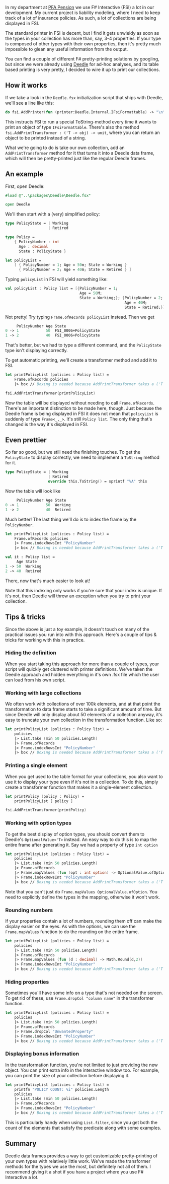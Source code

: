 
In my department at [PFA Pension](http://www.pfa.dk) we use F# Interactive (FSI) a lot in our development. My current project is liability modeling, where I need to keep track of a lot of insurance policies. As such, a lot of collections are being displayed in FSI.

The standard printer in FSI is decent, but I find it gets unwieldy as soon as the types in your collection has more than, say, 3-4 properties. If your type is composed of other types with their own properties, then it's pretty much impossible to glean any useful information from the output.

You can find a couple of different F# pretty-printing solutions by googling, but since we were already using [Deedle](http://bluemountaincapital.github.io/Deedle/) for ad-hoc analyses, and its table based printing is very pretty, I decided to wire it up to print our collections.

## How it works

If we take a look in the `Deedle.fsx` initialization script that ships with Deedle, we'll see a line like this:

```fsharp
do fsi.AddPrinter(fun (printer:Deedle.Internal.IFsiFormattable) -> "\n" + (printer.Format()))
```

This instructs FSI to run a special ToString-method every time it wants to print an object of type `IFsiFormattable`. There's also the method `fsi.AddPrintTransformer : ('T -> obj) -> unit`, where you can return an object to be printed instead of a string.

What we're going to do is take our own collection, add an `AddPrintTransformer` method for it that turns it into a Deedle data frame, which will then be pretty-printed just like the regular Deedle frames.

## An example

First, open Deedle:

```fsharp
#load @"..\packages\Deedle\Deedle.fsx"

open Deedle
```

We'll then start with a (very) simplified policy:

```fsharp
type PolicyState = | Working
                   | Retired

type Policy =
    { PolicyNumber : int
      Age : decimal
      State : PolicyState }

let policyList =
    [ { PolicyNumber = 1; Age = 50m; State = Working }
      { PolicyNumber = 2; Age = 40m; State = Retired } ]
```

Typing `policyList` in FSI will yield something like:

```fsharp
val policyList : Policy list = [{PolicyNumber = 1;
                                 Age = 50M;
                                 State = Working;}; {PolicyNumber = 2;
                                                     Age = 40M;
                                                     State = Retired;}]
```

Not pretty! Try typing `Frame.ofRecords policyList` instead. Then we get

```fsharp
     PolicyNumber Age State                
0 -> 1            50  FSI_0006+PolicyState 
1 -> 2            40  FSI_0006+PolicyState 
```

That's better, but we had to type a different command, and the `PolicyState` type isn't displaying correctly.

To get automatic printing, we'll create a transformer method and add it to FSI.

```fsharp
let printPolicyList (policies : Policy list) =
    Frame.ofRecords policies
    |> box // Boxing is needed because AddPrintTransformer takes a ('T -> obj)

fsi.AddPrintTransformer(printPolicyList)
```

Now the table will be displayed without needing to call `Frame.ofRecords`. There's an important distinction to be made here, though. Just because the Deedle frame is being displayed in FSI it does not mean that `policyList` is suddenly of type `Frame<_,_>`. It's still `Policy list`. The only thing that's changed is the way it's displayed in FSI.

## Even prettier
So far so good, but we still need the finishing touches. To get the `PolicyState` to display correctly, we need to implement a `ToString` method for it.

```fsharp
type PolicyState = | Working
                   | Retired
                   override this.ToString() = sprintf "%A" this
```

Now the table will look like

```fsharp
     PolicyNumber Age State   
0 -> 1            50  Working 
1 -> 2            40  Retired 
```

Much better! The last thing we'll do is to index the frame by the `PolicyNumber`. 

```fsharp
let printPolicyList (policies : Policy list) =
    Frame.ofRecords policies
    |> Frame.indexRowsInt "PolicyNumber"
    |> box // Boxing is needed because AddPrintTransformer takes a ('T -> obj)

val it : Policy list =
     Age State   
1 -> 50  Working 
2 -> 40  Retired 
```

There, now that's much easier to look at!

Note that this indexing only works if you're sure that your index is unique. If it's not, then Deedle will throw an exception when you try to print your collection.

## Tips & tricks
Since the above is just a toy example, it doesn't touch on many of the practical issues you run into with this approach. Here's a couple of tips & tricks for working with this in practice.

### Hiding the definition
When you start taking this approach for more than a couple of types, your script will quickly get cluttered with printer definitions. We've taken the Deedle approach and hidden everything in it's own .fsx file which the user can load from his own script.

### Working with large collections
We often work with collections of over 100k elements, and at that point the transformation to data frame starts to take a significant amount of time. But since Deedle will only display about 50 elements of a collection anyway, it's easy to truncate your own collection in the transformation function. Like so:

```fsharp
let printPolicyList (policies : Policy list) =
    policies
    |> List.take (min 50 policies.Length)
    |> Frame.ofRecords
    |> Frame.indexRowsInt "PolicyNumber"
    |> box // Boxing is needed because AddPrintTransformer takes a ('T -> obj)
```

### Printing a single element
When you get used to the table format for your collections, you also want to use it to display your type even if it's not in a collection. To do this, simply create a transformer function that makes it a single-element collection.

```fsharp
let printPolicy (policy : Policy) =
    printPolicyList [ policy ]

fsi.AddPrintTransformer(printPolicy)
```

### Working with option types
To get the best display of option types, you should convert them to Deedle's `OptionalValue<'T>` instead. An easy way to do this is to map the entire frame after generating it. Say we had a property of type `int option`

```fsharp
let printPolicyList (policies : Policy list) =
    policies
    |> List.take (min 50 policies.Length)
    |> Frame.ofRecords
    |> Frame.mapValues (fun (opt : int option) -> OptionalValue.ofOption opt)
    |> Frame.indexRowsInt "PolicyNumber"
    |> box // Boxing is needed because AddPrintTransformer takes a ('T -> obj)
```

Note that you can't just do `Frame.mapValues OptionalValue.ofOption`. You need to explicitly define the types in the mapping, otherwise it won't work.

### Rounding numbers
If your properties contain a lot of numbers, rounding them off can make the display easier on the eyes. As with the options, we can use the `Frame.mapValues` function to do the rounding on the entire frame.

```fsharp
let printPolicyList (policies : Policy list) =
    policies
    |> List.take (min 50 policies.Length)
    |> Frame.ofRecords
    |> Frame.mapValues (fun (d : decimal) -> Math.Round(d,2))
    |> Frame.indexRowsInt "PolicyNumber"
    |> box // Boxing is needed because AddPrintTransformer takes a ('T -> obj)
```

### Hiding properties
Sometimes you'll have some info on a type that's not needed on the screen. To get rid of these, use `Frame.dropCol "column name"` 
in the transformer function.

```fsharp
let printPolicyList (policies : Policy list) =
    policies
    |> List.take (min 50 policies.Length)
    |> Frame.ofRecords
    |> Frame.dropCol "UnwantedProperty"
    |> Frame.indexRowsInt "PolicyNumber"
    |> box // Boxing is needed because AddPrintTransformer takes a ('T -> obj)
```

### Displaying bonus information
In the transformation function, you're not limited to just providing the new object. You can print extra info in the interactive window too. For example, you can print the size of your collection before displaying it.

```fsharp
let printPolicyList (policies : Policy list) =
    printfn "POLICY COUNT: %i" policies.Length
    policies
    |> List.take (min 50 policies.Length)
    |> Frame.ofRecords
    |> Frame.indexRowsInt "PolicyNumber"
    |> box // Boxing is needed because AddPrintTransformer takes a ('T -> obj)
```

This is particularly handy when using `List.filter`, since you get both the count of the elements that satisfy the predicate along with some examples.

## Summary

Deedle data frames provides a way to get customizable pretty-printing of your own types with relatively little work. We've made the transformer methods for the types we use the most, but definitely not all of them. I recommend giving it a shot if you have a project where you use F# Interactive a lot.